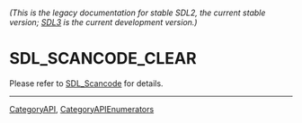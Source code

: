###### (This is the legacy documentation for stable SDL2, the current stable version; [SDL3](https://wiki.libsdl.org/SDL3/) is the current development version.)
# SDL_SCANCODE_CLEAR

Please refer to [SDL_Scancode](SDL_Scancode) for details.

----
[CategoryAPI](CategoryAPI), [CategoryAPIEnumerators](CategoryAPIEnumerators)

